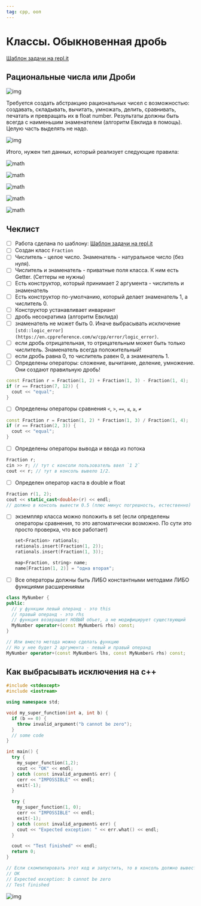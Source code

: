 ```yaml
---
tag: cpp, ооп
---
```


# Классы. Обыкновенная дробь

[Шаблон задачи на repl.it](https://repl.it/@IlyaSiganov/Fraction#fraction.h)

## Рациональные числа или Дроби

![img](/images/fraction0.png)

Требуется создать абстракцию рациональных чисел с возможностью: создавать, складывать, вычитать, умножать, делить, сравнивать, печатать и превращать их в float number. Результаты должны быть всегда с наименьшим знаменателем (алгоритм Евклида в помощь). Целую часть выделять не надо.

![img](/images/fraction1.png)

Итого, нужен тип данных, который реализует следующие правила:

<!-- $$\frac{n_1}{d_1} + \frac{n_2}{d_2} = \frac{n_1 d_2 + n_2 d_1}{d_1 d_2}$$ -->
![math](https://render.githubusercontent.com/render/math?math=%5Cfrac%7Bn_1%7D%7Bd_1%7D%20%2B%20%5Cfrac%7Bn_2%7D%7Bd_2%7D%20%3D%20%5Cfrac%7Bn_1%20d_2%20%2B%20n_2%20d_1%7D%7Bd_1%20d_2%7D)

<!-- $$\frac{n_1}{d_1} - \frac{n_2}{d_2} = \frac{n_1 d_2 - n_2 d_1}{d_1 d_2}$$ -->
![math](https://render.githubusercontent.com/render/math?math=%5Cfrac%7Bn_1%7D%7Bd_1%7D%20-%20%5Cfrac%7Bn_2%7D%7Bd_2%7D%20%3D%20%5Cfrac%7Bn_1%20d_2%20-%20n_2%20d_1%7D%7Bd_1%20d_2%7D)

<!-- $$\frac{n_1}{d_1} * \frac{n_2}{d_2} = \frac{n_1 n_2}{d_1 d_2}$$ -->
![math](https://render.githubusercontent.com/render/math?math=%5Cfrac%7Bn_1%7D%7Bd_1%7D%20%2A%20%5Cfrac%7Bn_2%7D%7Bd_2%7D%20%3D%20%5Cfrac%7Bn_1%20n_2%7D%7Bd_1%20d_2%7D)

<!-- $$\frac{n_1}{d_1} / \frac{n_2}{d_2} = \frac{n_1 d_2}{d_1 n_2}$$ -->
![math](https://render.githubusercontent.com/render/math?math=%5Cfrac%7Bn_1%7D%7Bd_1%7D%20/%20%5Cfrac%7Bn_2%7D%7Bd_2%7D%20%3D%20%5Cfrac%7Bn_1%20d_2%7D%7Bd_1%20n_2%7D)

<!-- $${\frac{n_1}{d_1} = \frac{n_2}{d_2}} \Longleftrightarrow {n_1 d_2 = n_2 d_1}$$ -->
![math](https://render.githubusercontent.com/render/math?math=%7B%5Cfrac%7Bn_1%7D%7Bd_1%7D%20%3D%20%5Cfrac%7Bn_2%7D%7Bd_2%7D%7D%20%5CLongleftrightarrow%20%7Bn_1%20d_2%20%3D%20n_2%20d_1%7D)

## Чеклист

- [ ]  Работа сделана по шаблону: [Шаблон задачи на repl.it](https://repl.it/@IlyaSiganov/Fraction#fraction.h)
- [ ]  Создан класс `Fraction`
- [ ]  Числитель - целое число. Знаменатель - натуральное число (без нуля).
- [ ]  Числитель и знаменатель - приватные поля класса. К ним есть Getter. (Сеттеры не нужны)
- [ ]  Есть конструктор, который принимает 2 аргумента - числитель и знаменатель
- [ ]  Есть конструктор по-умолчанию, который делает знаменатель 1, а числитель 0.
- [ ]  Конструктор устанавливает инвариант
  - [ ]  дробь несократима (алгоритм Евклида)
  - [ ]  знаменатель не может быть 0. Иначе выбрасывать исключение `[std::logic_error](https://en.cppreference.com/w/cpp/error/logic_error)`.
  - [ ]  если дробь отрицательная, то отрицательным может быть только числитель. Знаменатель всегда положительный!
  - [ ]  если дробь равна 0, то числитель равен 0, а знаменатель 1.
- [ ]  Определены операторы: сложение, вычитание, деление, умножение.  Они создают правильную дробь!

```cpp
const Fraction r = Fraction(1, 2) + Fraction(1, 3) - Fraction(1, 4);
if (r == Fraction(7, 12)) {
  cout << "equal";
}
```

- [ ]  Определены операторы сравнения `<`, `>`, `==`, `≤`, `≥`, `≠`

```cpp
const Fraction r = Fraction(1, 2) * Fraction(1, 3) / Fraction(1, 4);
if (r == Fraction(2, 3)) {
  cout << "equal";
}
```

- [ ]  Определены операторы вывода и ввода из потока

```cpp
Fraction r;
cin >> r; // тут с консоли пользователь ввел `1 2`
cout << r; // тут в консоль вывело 1/2.
```

- [ ]  Определен оператор каста в double и float

```cpp
Fraction r(1, 2);
cout << static_cast<double>(r) << endl;
// должно в консоль вывести 0.5 (плюс минус погрешность, естественно)
```

- [ ]  экземпляр класса можно положить в set (если определены операторы сравнения, то это автоматически возможно. По сути это просто проверка, что все работает)

    ```cpp
    set<Fraction> rationals;
    rationals.insert(Fraction(1, 2));
    rationals.insert(Fraction(1, 3));

    map<Fraction, string> name;
    name[Fraction(1, 2)] = "одна вторая";
    ```

- [ ]  Все операторы должны быть ЛИБО константными методами ЛИБО функциями расширениями

```cpp
class MyNumber {
public:
  // у функции левый операнд - это this
  // правый операнд - это rhs
  // функция возвращает НОВЫЙ объет, а не модифицирует существующий 
  MyNumber operator+(const MyNumber& rhs) const;
}

// Или вместо метода можно сделать функцию
// Но у нее будет 2 аргумента - левый и правый операнд
MyNumber operator+(const MyNumber& lhs, const MyNumber& rhs) const;

```

## Как выбрасывать исключения на с++

```cpp
#include <stdexcept>
#include <iostream>

using namespace std;

void my_super_function(int a, int b) {
  if (b == 0) {
    throw invalid_argument("b cannot be zero");
  }
  // some code
}

int main() {
  try {
    my_super_function(1,2);
    cout << "OK" << endl;
  } catch (const invalid_argument& err) {
    cerr << "IMPOSSIBLE" << endl;
    exit(-1);
  }

  try {
    my_super_function(1, 0);
    cerr << "IMPOSSIBLE" << endl;
    exit(-1);
  } catch (const invalid_argument& err) {
    cout << "Expected exception: " << err.what() << endl;
  }

  cout << "Test finished" << endl;
  return 0;
}

// Если скомпилировать этот код и запустить, то в консоль должно вывестись:
// OK
// Expected exception: b cannot be zero
// Test finished
```

![img](/images/fraction2.jpg)
